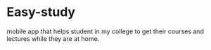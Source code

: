 # Easy-study
 mobile app that helps student in my college to get their courses and lectures while they are at home.
